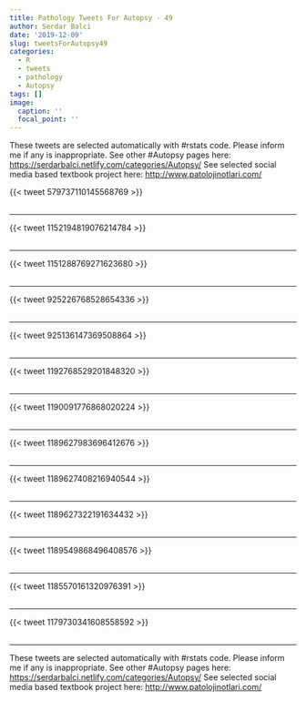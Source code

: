 ```yaml
---
title: Pathology Tweets For Autopsy - 49
author: Serdar Balci
date: '2019-12-09'
slug: tweetsForAutopsy49
categories:
  - R
  - tweets
  - pathology
  - Autopsy
tags: []
image:
  caption: ''
  focal_point: ''
---
```



These tweets are selected automatically with #rstats code. Please inform me if any is inappropriate.
See other #Autopsy pages here: https://serdarbalci.netlify.com/categories/Autopsy/ 
See selected social media based textbook project here: http://www.patolojinotlari.com/

{{< tweet 579737110145568769 >}}
<br>
<br>
<hr>
{{< tweet 1152194819076214784 >}}
<br>
<br>
<hr>
{{< tweet 1151288769271623680 >}}
<br>
<br>
<hr>
{{< tweet 925226768528654336 >}}
<br>
<br>
<hr>
{{< tweet 925136147369508864 >}}
<br>
<br>
<hr>
{{< tweet 1192768529201848320 >}}
<br>
<br>
<hr>
{{< tweet 1190091776868020224 >}}
<br>
<br>
<hr>
{{< tweet 1189627983696412676 >}}
<br>
<br>
<hr>
{{< tweet 1189627408216940544 >}}
<br>
<br>
<hr>
{{< tweet 1189627322191634432 >}}
<br>
<br>
<hr>
{{< tweet 1189549868496408576 >}}
<br>
<br>
<hr>
{{< tweet 1185570161320976391 >}}
<br>
<br>
<hr>
{{< tweet 1179730341608558592 >}}
<br>
<br>
<hr>


These tweets are selected automatically with #rstats code. Please inform me if any is inappropriate.
See other #Autopsy pages here: https://serdarbalci.netlify.com/categories/Autopsy/ 
See selected social media based textbook project here: http://www.patolojinotlari.com/

